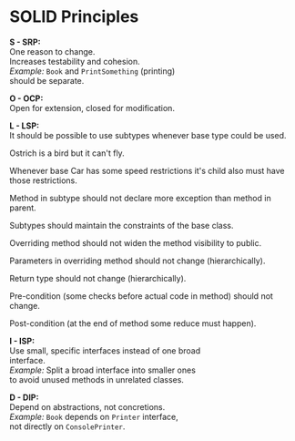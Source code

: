 # SOLID Principles

**S - SRP:**  
One reason to change.  
Increases testability and cohesion.  
*Example:* `Book` and `PrintSomething` (printing)  
should be separate.

**O - OCP:**  
Open for extension, closed for modification.  

**L - LSP:**  
It should be possible to use subtypes whenever base type 
could be used.

Ostrich is a bird but it can't fly.

Whenever base Car has some speed restrictions it's child also
must have those restrictions.

Method in subtype should not declare more exception than
method in parent.

Subtypes should maintain the constraints of the base class.

Overriding method should not widen the method visibility to public.

Parameters in overriding method should not change (hierarchically).

Return type should not change (hierarchically).

Pre-condition (some checks before actual code in method) should not 
change.

Post-condition (at the end of method some reduce must happen).

**I - ISP:**  
Use small, specific interfaces instead of one broad  
interface.  
*Example:* Split a broad interface into smaller ones  
to avoid unused methods in unrelated classes.

**D - DIP:**  
Depend on abstractions, not concretions.  
*Example:* `Book` depends on `Printer` interface,  
not directly on `ConsolePrinter`.
